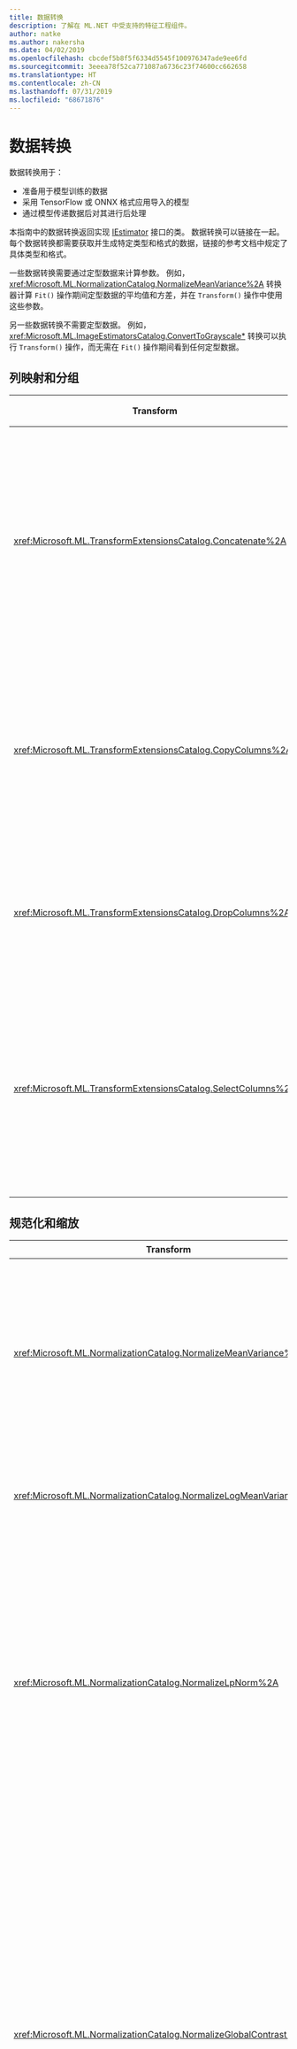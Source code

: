 ```yaml
---
title: 数据转换
description: 了解在 ML.NET 中受支持的特征工程组件。
author: natke
ms.author: nakersha
ms.date: 04/02/2019
ms.openlocfilehash: cbcdef5b8f5f6334d5545f100976347ade9ee6fd
ms.sourcegitcommit: 3eeea78f52ca771087a6736c23f74600cc662658
ms.translationtype: HT
ms.contentlocale: zh-CN
ms.lasthandoff: 07/31/2019
ms.locfileid: "68671876"
---
```

# <a name="data-transformations"></a>数据转换

数据转换用于：
- 准备用于模型训练的数据
- 采用 TensorFlow 或 ONNX 格式应用导入的模型
- 通过模型传递数据后对其进行后处理

本指南中的数据转换返回实现 [IEstimator](xref:Microsoft.ML.IEstimator%601) 接口的类。 数据转换可以链接在一起。 每个数据转换都需要获取并生成特定类型和格式的数据，链接的参考文档中规定了具体类型和格式。

一些数据转换需要通过定型数据来计算参数。 例如，<xref:Microsoft.ML.NormalizationCatalog.NormalizeMeanVariance%2A> 转换器计算 `Fit()` 操作期间定型数据的平均值和方差，并在 `Transform()` 操作中使用这些参数。 

另一些数据转换不需要定型数据。 例如，<xref:Microsoft.ML.ImageEstimatorsCatalog.ConvertToGrayscale*> 转换可以执行 `Transform()` 操作，而无需在 `Fit()` 操作期间看到任何定型数据。

## <a name="column-mapping-and-grouping"></a>列映射和分组

| Transform | 定义 |
| --- | --- |
| <xref:Microsoft.ML.TransformExtensionsCatalog.Concatenate%2A> | 将一个或多个输入列连接到新输出列中 |
| <xref:Microsoft.ML.TransformExtensionsCatalog.CopyColumns%2A> | 复制和重命名一个或多个输入列 |
| <xref:Microsoft.ML.TransformExtensionsCatalog.DropColumns%2A> | 删除一个或多个输入列 |
| <xref:Microsoft.ML.TransformExtensionsCatalog.SelectColumns%2A> | 选择一个或多个不包含输入数据的列 |

## <a name="normalization-and-scaling"></a>规范化和缩放

| Transform | 定义 |
| --- | --- |
| <xref:Microsoft.ML.NormalizationCatalog.NormalizeMeanVariance%2A> | 减去（定型数据的）平均值，再除以（定型数据的）方差 |
| <xref:Microsoft.ML.NormalizationCatalog.NormalizeLogMeanVariance%2A> | 根据定型数据的对数进行规范化 |
| <xref:Microsoft.ML.NormalizationCatalog.NormalizeLpNorm%2A> | 按 [lp 范数](https://en.wikipedia.org/wiki/Lp_space#The_p-norm_in_finite_dimensions)缩放输入向量，其中 p 为 1、2 或无穷大。 默认为 l2（欧几里得距离）范数 |
| <xref:Microsoft.ML.NormalizationCatalog.NormalizeGlobalContrast%2A> | 缩放行中的每个值，具体方法是减去行数据的平均值，除以（行数据的）标准差或 l2 范数，再乘以可配置的比例因子（默认值为 2） |
| <xref:Microsoft.ML.NormalizationCatalog.NormalizeBinning%2A> | 将输入值分配到箱索引，并除以箱数量，以生成介于 0 和 1 之间的浮点值。 计算箱边界是为了在各个箱中均匀分布定型数据 |
| <xref:Microsoft.ML.NormalizationCatalog.NormalizeSupervisedBinning%2A> | 根据与标签列的相关性，将输入值分配到箱 |
| <xref:Microsoft.ML.NormalizationCatalog.NormalizeMinMax%2A> | 按定型数据最小值和最大值的差值缩放输入 |

## <a name="conversions-between-data-types"></a>数据类型转换

| Transform | 定义 |
| --- | --- |
| <xref:Microsoft.ML.ConversionsExtensionsCatalog.ConvertType%2A> | 将输入列的类型转换为新类型 |
| <xref:Microsoft.ML.ConversionsExtensionsCatalog.MapValue*> | 根据提供的映射字典将值映射到键（类别） |
| <xref:Microsoft.ML.ConversionsExtensionsCatalog.MapValueToKey*> | 通过从输入数据创建映射，将值映射到键（类别） |
| <xref:Microsoft.ML.ConversionsExtensionsCatalog.MapKeyToValue*> | 将键转换回原始值 |
| <xref:Microsoft.ML.ConversionsExtensionsCatalog.MapKeyToVector*> | 将键转换回原始值的向量 |
| <xref:Microsoft.ML.ConversionsCatalog.MapKeyToBinaryVector*> | 将键转换回原始值的二元向量 |
| <xref:Microsoft.ML.ConversionsExtensionsCatalog.Hash*> | 哈希处理输入列中的值 |

## <a name="text-transformations"></a>文本转换

| Transform | 定义 |
| --- | --- |
| <xref:Microsoft.ML.TextCatalog.FeaturizeText*> | 将文本列转换为规范化 ngram 和 char-gram 计数的浮点数组 | 
| <xref:Microsoft.ML.TextCatalog.TokenizeIntoWords*> | 将一个或多个文本列拆分为各个字词 |
| <xref:Microsoft.ML.TextCatalog.TokenizeIntoCharactersAsKeys*> | 将一个或多个文本列拆分为关于一组主题的各个字符浮点数 |
| <xref:Microsoft.ML.TextCatalog.NormalizeText*> | 更改大小写、删除标注字符、标点符号和数字 |
| <xref:Microsoft.ML.TextCatalog.ProduceNgrams*> | 将文本列转换为一组 ngram 计数（连续单词的序列）|
| <xref:Microsoft.ML.TextCatalog.ProduceWordBags*> | 将文本列转换为一组 ngram 向量计数 |
| <xref:Microsoft.ML.TextCatalog.ProduceHashedNgrams*> | 将文本列转换为已哈希处理的 ngram 计数向量 |
| <xref:Microsoft.ML.TextCatalog.ProduceHashedWordBags*> | 将文本列转换为一组已哈希处理的 ngram 计数 |
| <xref:Microsoft.ML.TextCatalog.RemoveDefaultStopWords*>  | 从输入列中删除指定语言的默认停用词 |
| <xref:Microsoft.ML.TextCatalog.RemoveStopWords*> | 从输入列中删除指定的停用词 |
| <xref:Microsoft.ML.TextCatalog.LatentDirichletAllocation*> | 将文档（表示为浮点数向量）转换为关于一组主题的浮点数向量 |
| <xref:Microsoft.ML.TextCatalog.ApplyWordEmbedding*> | 使用预定型模型将文本令牌向量转换为句向量 |

## <a name="image-transformations"></a>图像转换

| Transform | 定义 |
| --- | --- |
| <xref:Microsoft.ML.ImageEstimatorsCatalog.ConvertToGrayscale*> | 将图像转换为灰度图像 |
| <xref:Microsoft.ML.ImageEstimatorsCatalog.ConvertToImage*> | 将像素向量转换为 <xref:Microsoft.ML.Transforms.Image.ImageDataViewType> |
| <xref:Microsoft.ML.ImageEstimatorsCatalog.ExtractPixels*> | 将输入图像中的像素转换为数字向量 |
| <xref:Microsoft.ML.ImageEstimatorsCatalog.LoadImages*> | 将图像从文件夹加载到内存中 |
| <xref:Microsoft.ML.ImageEstimatorsCatalog.ResizeImages*> | 调整图像大小 |
| <xref:Microsoft.ML.OnnxCatalog.DnnFeaturizeImage*> | 应用预训练的深度神经网络 (DNN) 模型将输入图像转换为特征向量 |

## <a name="categorical-data-transformations"></a>分类数据转换

| Transform | 定义 |
| --- | --- |
| <xref:Microsoft.ML.CategoricalCatalog.OneHotEncoding*> | 将一个或多个文本列转换为[单热](https://en.wikipedia.org/wiki/One-hot)编码向量 |
| <xref:Microsoft.ML.CategoricalCatalog.OneHotHashEncoding*> | 将一个或多个文本列转换为基于哈希的单热编码向量 |

## <a name="time-series-data-transformations"></a>时序数据转换

| Transform | 定义 |
| --- | --- |
| <xref:Microsoft.ML.TimeSeriesCatalog.DetectAnomalyBySrCnn*> | 使用 Spectral Residual (SR) 算法检测输入时序数据中的异常 |
| <xref:Microsoft.ML.TimeSeriesCatalog.DetectChangePointBySsa*> | 使用奇异谱分析 (SSA) 检测时序数据中的更改点 |
| <xref:Microsoft.ML.TimeSeriesCatalog.DetectIidChangePoint*> | 使用自适应内核密度估计和鞅评分检测独立同分布 (IID) 的时序数据中的更改点 |
| <xref:Microsoft.ML.TimeSeriesCatalog.ForecastBySsa*> | 使用奇异谱分析 (SSA) 预测时序数据 |
| <xref:Microsoft.ML.TimeSeriesCatalog.DetectSpikeBySsa*> | 使用奇异谱分析 (SSA) 检测时序数据中的峰值 |
| <xref:Microsoft.ML.TimeSeriesCatalog.DetectIidSpike*> | 使用自适应内核密度估计和鞅评分检测独立同分布 (IID) 的时序数据中的峰值 |

## <a name="missing-values"></a>缺失值

| Transform | 定义 |
| --- | --- |
| <xref:Microsoft.ML.ExtensionsCatalog.IndicateMissingValues*> | 新建布尔输出列：如果输入列中缺少值，输出列的值为 true |
| <xref:Microsoft.ML.ExtensionsCatalog.ReplaceMissingValues*> | 新建输出列：如果输入列中缺少值，输出列的值设置为默认值，否则设置为输入值 |

## <a name="feature-selection"></a>功能选择

| Transform | 定义 |
| --- | --- |
| <xref:Microsoft.ML.FeatureSelectionCatalog.SelectFeaturesBasedOnCount*> | 选择非默认值大于阈值的功能 |
| <xref:Microsoft.ML.FeatureSelectionCatalog.SelectFeaturesBasedOnMutualInformation*> | 选择标签列中的数据最依赖的功能 |

## <a name="feature-transformations"></a>功能转换

| Transform | 定义 |
| --- | --- |
| <xref:Microsoft.ML.KernelExpansionCatalog.ApproximatedKernelMap*> | 将每个输入向量映射到较低维度的特征空间，在该特征空间中，内积近似于内核函数，这样就可以将特征用作线性算法的输入 |
| <xref:Microsoft.ML.PcaCatalog.ProjectToPrincipalComponents*> | 通过应用主成分分析算法来降低输入特征向量的维度 |

## <a name="explainability-transformations"></a>解释能力转换

| Transform | 定义 |
| --- | --- |
| <xref:Microsoft.ML.ExplainabilityCatalog.CalculateFeatureContribution*> | 计算特征向量的每个元素的贡献分数 |

## <a name="calibration-transformations"></a>校准转换

| Transform | 定义 |
| --- | --- |
|<xref:Microsoft.ML.BinaryClassificationCatalog.CalibratorsCatalog.Platt%28System.String%2CSystem.String%2CSystem.String%29> | 使用带有使用训练数据的参数估计的逻辑回归将二元分类器原始分数转换为类概率 |
| <xref:Microsoft.ML.BinaryClassificationCatalog.CalibratorsCatalog.Platt%28System.Double%2CSystem.Double%2CSystem.String%29> | 使用带有固定参数的逻辑回归将二元分类器原始分数转换为类概率 |
| <xref:Microsoft.ML.BinaryClassificationCatalog.CalibratorsCatalog.Naive*> | 通过将分数分配到箱并根据箱之间的分布计算概率将二元分类器原始分数转换为类概率 |
| <xref:Microsoft.ML.BinaryClassificationCatalog.CalibratorsCatalog.Isotonic*> | 通过将分数分配到箱将二元分类器原始分数转换为类概率（使用训练数据估计边界位置和箱的大小）  |

## <a name="deep-learning-transformations"></a>深度学习转换

| Transform | 定义 |
| --- | --- |
| <xref:Microsoft.ML.OnnxCatalog.ApplyOnnxModel*> | 使用导入的 ONNX 模型转换输入数据 |
| <xref:Microsoft.ML.TensorflowCatalog.LoadTensorFlowModel*> | 使用导入的 TensorFlow 模型转换输入数据 |

## <a name="custom-transformations"></a>自定义转换

| Transform | 定义 |
| --- | --- |
| <xref:Microsoft.ML.CustomMappingCatalog.CustomMapping*> | 使用用户定义映射将现有列转换为新列 |
